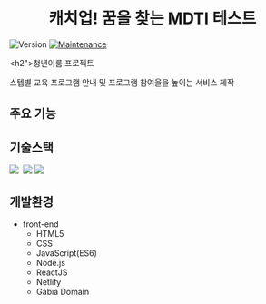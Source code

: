 <h1 align="center">캐치업! 꿈을 찾는 MDTI 테스트</h1>
<p>
  <img alt="Version" src="https://img.shields.io/badge/version-1.0.0-blue.svg?cacheSeconds=2592000" />
  <a href="https://github.com/kefranabg/readme-md-generator/graphs/commit-activity" target="_blank">
    <img alt="Maintenance" src="https://img.shields.io/badge/Maintained%3F-yes-green.svg" />
  </a>
</p>

<h2">청년이룸 프로젝트</h2>

스텝별 교육 프로그램 안내 및 프로그램 참여율을 높이는 서비스 제작

</div>


<h2>주요 기능</h2>
  

</div>


## 기술스택

<p>
  <img src="https://img.shields.io/badge/-HTML-orange"/>&nbsp
  <img src="https://img.shields.io/badge/css-1572B6?style=for-the-badge&logo=css3&logoColor=white">
  <img src="https://img.shields.io/badge/-ReactJS-red"/>&nbsp

</p>

## 개발환경

- front-end
  - HTML5
  - CSS
  - JavaScript(ES6)
  - Node.js
  - ReactJS
  - Netlify
  - Gabia Domain
